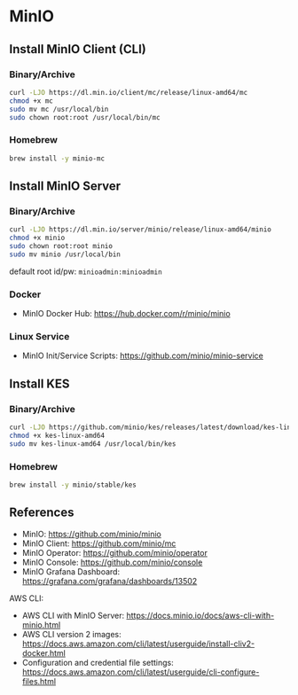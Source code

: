 # MinIO

## Install MinIO Client (CLI)

### Binary/Archive

```bash
curl -LJO https://dl.min.io/client/mc/release/linux-amd64/mc
chmod +x mc
sudo mv mc /usr/local/bin
sudo chown root:root /usr/local/bin/mc
```

### Homebrew

```sh
brew install -y minio-mc
```

## Install MinIO Server

### Binary/Archive

```bash
curl -LJO https://dl.min.io/server/minio/release/linux-amd64/minio
chmod +x minio
sudo chown root:root minio
sudo mv minio /usr/local/bin
```

default root id/pw: `minioadmin:minioadmin`

### Docker

- MinIO Docker Hub: <https://hub.docker.com/r/minio/minio>

### Linux Service

- MinIO Init/Service Scripts: <https://github.com/minio/minio-service>

## Install KES

### Binary/Archive

```bash
curl -LJO https://github.com/minio/kes/releases/latest/download/kes-linux-amd64
chmod +x kes-linux-amd64
sudo mv kes-linux-amd64 /usr/local/bin/kes
```

### Homebrew

```sh
brew install -y minio/stable/kes
```

## References

- MinIO: <https://github.com/minio/minio>
- MinIO Client: <https://github.com/minio/mc>
- MinIO Operator: <https://github.com/minio/operator>
- MinIO Console: <https://github.com/minio/console>
- MinIO Grafana Dashboard: <https://grafana.com/grafana/dashboards/13502>

AWS CLI:

- AWS CLI with MinIO Server: <https://docs.minio.io/docs/aws-cli-with-minio.html>
- AWS CLI version 2 images: <https://docs.aws.amazon.com/cli/latest/userguide/install-cliv2-docker.html>
- Configuration and credential file settings: <https://docs.aws.amazon.com/cli/latest/userguide/cli-configure-files.html>
